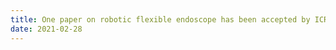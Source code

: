 ```yaml
---
title: One paper on robotic flexible endoscope has been accepted by ICRA 2021!
date: 2021-02-28
---
```


<!--more-->
